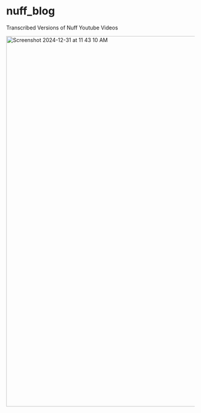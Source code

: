 # nuff_blog
Transcribed Versions of Nuff Youtube Videos

<img width="989" alt="Screenshot 2024-12-31 at 11 43 10 AM" src="https://github.com/user-attachments/assets/abb8dfce-e0ad-4479-b1f2-27c8fec19426" />
